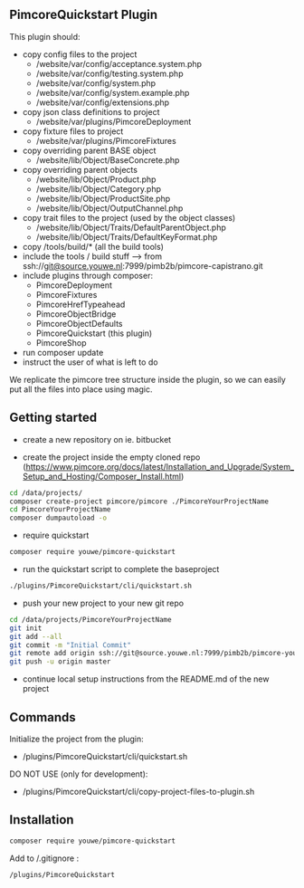 PimcoreQuickstart Plugin
------------------------

This plugin should:

* copy config files to the project
    * /website/var/config/acceptance.system.php
    * /website/var/config/testing.system.php
    * /website/var/config/system.php
    * /website/var/config/system.example.php
    * /website/var/config/extensions.php
* copy json class definitions to project 
    * /website/var/plugins/PimcoreDeployment
* copy fixture files to project
    * /website/var/plugins/PimcoreFixtures
* copy overriding parent BASE object
    * /website/lib/Object/BaseConcrete.php
* copy overriding parent objects
    * /website/lib/Object/Product.php
    * /website/lib/Object/Category.php
    * /website/lib/Object/ProductSite.php
    * /website/lib/Object/OutputChannel.php
* copy trait files to the project (used by the object classes)
    * /website/lib/Object/Traits/DefaultParentObject.php
    * /website/lib/Object/Traits/DefaultKeyFormat.php
* copy /tools/build/*  (all the build tools)
* include the tools / build stuff --> from ssh://git@source.youwe.nl:7999/pimb2b/pimcore-capistrano.git
* include plugins through composer:
    * PimcoreDeployment
    * PimcoreFixtures
    * PimcoreHrefTypeahead
    * PimcoreObjectBridge
    * PimcoreObjectDefaults
    * PimcoreQuickstart (this plugin)
    * PimcoreShop
* run composer update
* instruct the user of what is left to do 
    
We replicate the pimcore tree structure inside the plugin,
so we can easily put all the files into place using magic.


Getting started
---------------

* create a new repository on ie. bitbucket

* create the project inside the empty cloned repo (https://www.pimcore.org/docs/latest/Installation_and_Upgrade/System_Setup_and_Hosting/Composer_Install.html)

```bash
cd /data/projects/
composer create-project pimcore/pimcore ./PimcoreYourProjectName
cd PimcoreYourProjectName
composer dumpautoload -o
```

* require quickstart

```bash
composer require youwe/pimcore-quickstart
```

* run the quickstart script to complete the baseproject

```bash
./plugins/PimcoreQuickstart/cli/quickstart.sh
```

* push your new project to your new git repo

```bash
cd /data/projects/PimcoreYourProjectName
git init
git add --all
git commit -m "Initial Commit"
git remote add origin ssh://git@source.youwe.nl:7999/pimb2b/pimcore-your-project-name.git
git push -u origin master
```

* continue local setup instructions from the README.md of the new project


Commands
--------

Initialize the project from the plugin:
* /plugins/PimcoreQuickstart/cli/quickstart.sh

DO NOT USE (only for development):
* /plugins/PimcoreQuickstart/cli/copy-project-files-to-plugin.sh


Installation
------------

```sh
composer require youwe/pimcore-quickstart
```

Add to /.gitignore :

```
/plugins/PimcoreQuickstart
```
